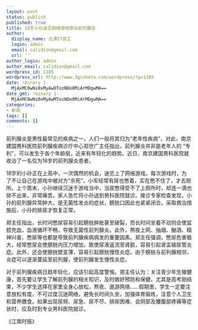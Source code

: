 ```yaml
---
layout: post
status: publish
published: true
title: 18岁小伙迷恋网络游戏憋出前列腺炎
author:
  display_name: 北漂IT民工
  login: admin
  email: calidion@gmail.com
  url: ''
author_login: admin
author_email: calidion@gmail.com
wordpress_id: 1185
wordpress_url: http://www.3gcnbeta.com/wordpress/?p=1185
date: !binary |-
  MjAxMC0wNi0xMyAwOTozNDo0MiArMDgwMA==
date_gmt: !binary |-
  MjAxMC0wNi0xMyAwMTozNDo0MiArMDgwMA==
categories:
- 新闻
tags: []
comments: []
---
```

<p>前列腺炎是男性最常见的疾病之一，人们一般将其归为&ldquo;老年性疾病&rdquo;，对此，南京建国男科医院前列腺疾病诊疗中心郑世广主任指出，前列腺炎并非是老年人的 &ldquo;专利&rdquo;，可以发生于各个年龄层，近来有年轻化的趋势。近日，南京建国男科医院就收治了一名仅为18岁的前列腺炎患者。</p>
<p>18岁的小孙正在上高中，一次偶然的机会，迷恋上了网络游戏。每次游戏时，为了不让自己在游戏中被对方&ldquo;杀死&rdquo;，小军经常有尿也憋着，实在憋不住了，才去厕所。上个周末，小孙继续沉迷于游戏当中，当尿憋得受不了上厕所时，却连一滴也排不出来，非常痛苦。家人急忙将小孙送到男科医院就诊。接诊专家检查发现，小孙的前列腺异常肿大，是无菌性发炎的症状，膀胱口因此也紧紧闭合。采取救治措施后，小孙的排尿才恢复正常。</p>
<p>郑主任指出，长时间憋尿容易引起膀胱肿胀甚至破裂，而长时间坐着不动则会使盆腔充血，血液循环不畅，导致无菌性前列腺炎。此外，熬夜上网、抽烟、酗酒、精神兴奋、憋尿等也都是导致前列腺疾病病发的重要因素。郑主任强调，憋尿危害极大，经常憋尿会使膀胱内压力增加，致使尿液返流至肾脏，容易引起肾盂输尿管炎症。此外，还会使膀胱壁变薄，容易引起膀胱慢性炎症。由于膀胱与前列腺相邻，炎症可以逐渐蔓延至前列腺，使前列腺发生慢性炎症。</p>
<p>对于前列腺疾病日趋年轻化，应该引起高度警惕。郑主任认为：关注青少年生殖健康，首先要让学生了解前列腺的相关知识，及时做好预防和保健。尤其是高考刚结束，不少学生选择在家里全身心放松，熬夜、遨游网络&hellip;&hellip;假期里，学生一定要注意放松有度，不可过度沉迷网络，避免长时间久坐，加强体育锻炼，注意个人卫生和营养膳食。如果出现尿频、尿急、尿不尽、排尿困难、会阴部及腰腹部疼痛等症状时，应及时到专业男科医院就诊。 </p>
<p>《江南时报》</p>
